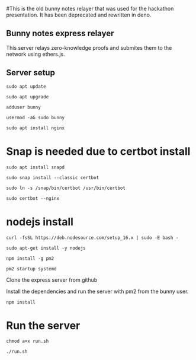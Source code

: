 #This is the old bunny notes relayer that was used for the hackathon presentation. It has been deprecated and rewritten in deno.

## Bunny notes express relayer


This server relays zero-knowledge proofs and submites them to the network using ethers.js.

## Server setup

`sudo apt update`

`sudo apt upgrade`

`adduser bunny`

`usermod -aG sudo bunny`

`sudo apt install nginx`

# Snap is needed due to certbot install
`sudo apt install snapd`

`sudo snap install --classic certbot`

`sudo ln -s /snap/bin/certbot /usr/bin/certbot`

`sudo certbot --nginx`

# nodejs install

`curl -fsSL https://deb.nodesource.com/setup_16.x | sudo -E bash -`

`sudo apt-get install -y nodejs`

`npm install -g pm2`

`pm2 startup systemd`

Clone the express server from github

Install the dependencies and run the server with pm2 from the bunny user.

`npm install`

# Run the server

`chmod a+x run.sh` 

`./run.sh`